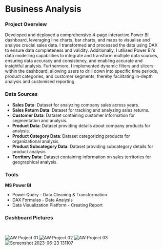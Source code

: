 # Business Analysis

### Project Overview
Developed and deployed a comprehensive 4-page interactive Power BI dashboard, leveraging line charts, bar charts, and maps to visualise and analyse crucial sales data. I transformed and processed the data using DAX to ensure data completeness and validity. Additionally, I utilised Power BI's data modelling capabilities to integrate and transform multiple data sources, ensuring data accuracy and consistency, and enabling accurate and insightful analysis. Furthermore, I implemented dynamic filters and slicers within the dashboard, allowing users to drill down into specific time periods, product categories, and customer segments, thereby facilitating in-depth analysis and customised reporting.


### Data Sources
- **Sales Data**: Dataset for analyzing company sales across years.
- **Sales Return Data**: Dataset for tracking and analyzing sales returns.
- **Customer Data**: Dataset containing customer information for segmentation and analysis.
- **Product Data**: Dataset providing details about company products for analysis.
- **Product Category Data**: Dataset categorizing products for organizational analysis.
- **Product Subcategory Data**: Dataset providing subcategory details for product analysis.
- **Territory Data**: Dataset containing information on sales territories for geographical analysis.


### Tools
**MS Power BI**
- Power Query - Data Cleaning & Transformation
- DAX Formulas - Data Analysis
- Data Visualization Platform - Creating Report

### Dashboard Pictures
<BR>

![AW Project 01](https://github.com/Gautamvats/Power_BI_Project/assets/137445534/dbfc0785-2aca-43f7-a07d-4f7bc49f93bc)
![AW Project 02](https://github.com/Gautamvats/Power_BI_Project/assets/137445534/53788040-043a-4114-8253-528357e3af2d)
![AW Project 03](https://github.com/Gautamvats/Power_BI_Project/assets/137445534/98da0bbd-4b13-4af6-b346-69f154283174)
![Screenshot 2023-06-23 131107](https://github.com/Gautamvats/Power_BI_Project/assets/137445534/5baea915-4971-4797-bff7-0dc98622599c)
